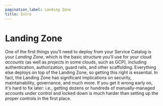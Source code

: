 ```yaml
---
pagination_label: Landing Zone
title: Intro
---
```


# Landing Zone

One of the first things you'll need to deploy from your Service Catalog is your *Landing Zone*, which is the basic
structure you'll use for your cloud *accounts* (as well as *projects* in some clouds, such as GCP), including
authentication, authorization, guard rails, and other scaffolding. Everything else deploys on top of the Landing Zone,
so getting this right is essential. In fact, the Landing Zone has significant implications on security,
maintainability, governance, and much more. If you get it wrong early on, it's hard to fix later: i.e., getting dozens
or hundreds of manually-managed accounts under control and locked down is much harder than setting up the proper
controls in the first place.


<!-- ##DOCS-SOURCER-START
{"sourcePlugin":"Local File Copier","hash":"d8b0ec25da0c4a0c32d424b8cc0bd043"}
##DOCS-SOURCER-END -->
